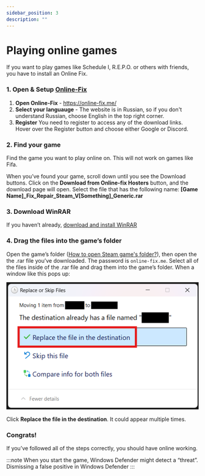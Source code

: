 ```yaml
---
sidebar_position: 3
description: ""
---
```


# Playing online games
If you want to play games like Schedule I, R.E.P.O. or others with friends, you have to install an Online Fix.

### 1. Open & Setup [Online-Fix](https://online-fix.me/)
1. **Open Online-Fix** - https://online-fix.me/
2. **Select your languauge** - The website is in Russian, so if you don't understand Russian, choose English in the top right corner.
3. **Register** You need to register to access any of the download links. Hover over the Register button and choose either Google or Discord.

### 2. Find your game
Find the game you want to play online on. This will not work on games like Fifa.

When you’ve found your game, scroll down until you see the Download buttons. Click on the **Download from Online-fix Hosters** button, and the download page will open. Select the file that has the following name: **[Game Name]_Fix_Repair_Steam_V[Something]_Generic.rar**

### 3. Download WinRAR
If you haven’t already, [download and install WinRAR](https://www.win-rar.com/postdownload.html)

### 4. Drag the files into the game’s folder
Open the game’s folder ([How to open Steam game's folder?](/extras/opening_a_steam_games_folder)), then open the the .rar file you’ve downloaded. The password is `online-fix.me`. Select all of the files inside of the .rar file and drag them into the game’s folder. When a window like this pops up:

![](images/c3956f7a-c018-448b-9e02-973d28ed04c0.png)

Click **Replace the file in the destination**. It could appear multiple times.

### Congrats!
If you’ve followed all of the steps correctly, you should have online working.

:::note
When you start the game, Windows Defender might detect a “threat”. Dismissing a false positive in Windows Defender
:::